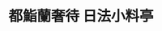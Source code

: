 ---
title: "都鮨蘭奢待 日法小料亭"
description: "都鮨蘭奢待 日法小料亭"
layout: shop
keywords:
  - 美食競賽
  - 台灣美食
  - 美食精選
datePublished: "2025-06-30"
dateModified: "2025-07-05"
city: "台北市"
district: "大安區"
address: "台北市大安區敦化南路一段295巷10號"
phone: "0227000099"
geo: "25.03542050676442, 121.54978014754603"
google_map: "https://maps.app.goo.gl/QNsB2zh5x8WXSgU28"
footinder: "https://footinder.com.tw/%e5%8f%b0%e5%8c%97%e5%b8%82%e5%a4%a7%e5%ae%89%e5%8d%80/32981/"
official: "https://www.facebook.com/SushiRanjatai/"
award:
  - name: "500盤"
    year: "2024"
    entries:
      - dishes:
          - "煙燻漢堡肉佐熟成鵝肝"

---